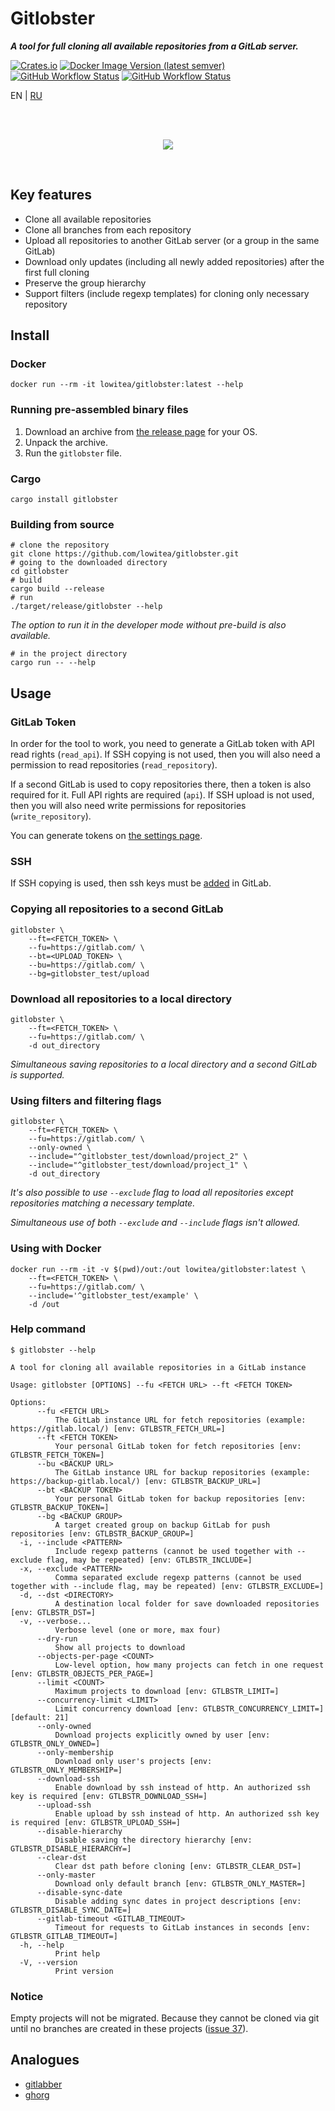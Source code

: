 # Gitlobster

**_A tool for full cloning all available repositories from a GitLab server._**

[![Crates.io](https://img.shields.io/crates/v/gitlobster?style=for-the-badge)](https://crates.io/crates/gitlobster)
[![Docker Image Version (latest semver)](https://img.shields.io/docker/v/lowitea/gitlobster?sort=semver&label=docker&style=for-the-badge)](https://hub.docker.com/r/lowitea/gitlobster)
[![GitHub Workflow Status](https://img.shields.io/github/actions/workflow/status/lowitea/gitlobster/integration_test.yml?branch=master&label=integration%20tests&style=for-the-badge)](https://github.com/lowitea/gitlobster/actions)
[![GitHub Workflow Status](https://img.shields.io/github/actions/workflow/status/lowitea/gitlobster/test.yml?branch=master&label=unit%20tests&style=for-the-badge)](https://github.com/lowitea/gitlobster/actions)

EN | [RU](README.RU.md)

<br>
<br>

<p align="center"><img src="https://github.com/lowitea/gitlobster/raw/master/logo.png"></p>

<br>

## Key features

- Clone all available repositories
- Clone all branches from each repository
- Upload all repositories to another GitLab server (or a group in the same GitLab)
- Download only updates (including all newly added repositories) after the first full cloning
- Preserve the group hierarchy
- Support filters (include regexp templates) for cloning only necessary repository

## Install

### Docker

```shell
docker run --rm -it lowitea/gitlobster:latest --help
```

### Running pre-assembled binary files

1. Download an archive from [the release page](https://github.com/lowitea/gitlobster/releases) for your OS.
2. Unpack the archive.
3. Run the `gitlobster` file.

### Cargo

```shell
cargo install gitlobster
```

### Building from source

```shell
# clone the repository
git clone https://github.com/lowitea/gitlobster.git
# going to the downloaded directory
cd gitlobster
# build
cargo build --release
# run
./target/release/gitlobster --help
```

_The option to run it in the developer mode without pre-build is also available._

```shell
# in the project directory
cargo run -- --help
```

## Usage

### GitLab Token

In order for the tool to work, you need to generate a GitLab token with API read rights (`read_api`). If SSH copying is not used, then you will also need a permission to read repositories (`read_repository`).

If a second GitLab is used to copy repositories there, then a token is also required for it. Full API rights are required (`api`). If SSH upload is not used, then you will also need write permissions for repositories (`write_repository`).

You can generate tokens on [the settings page](https://github.com/-/profile/personal_access_tokens).

### SSH

If SSH copying is used, then ssh keys must be [added](https://gitlab.com/-/profile/keys) in GitLab.

### Copying all repositories to a second GitLab

```shell
gitlobster \
    --ft=<FETCH_TOKEN> \
    --fu=https://gitlab.com/ \
    --bt=<UPLOAD_TOKEN> \
    --bu=https://gitlab.com/ \
    --bg=gitlobster_test/upload
```

### Download all repositories to a local directory

```shell
gitlobster \
    --ft=<FETCH_TOKEN> \
    --fu=https://gitlab.com/ \
    -d out_directory
```

_Simultaneous saving repositories to a local directory and a second GitLab is supported._

### Using filters and filtering flags

```shell
gitlobster \
    --ft=<FETCH_TOKEN> \
    --fu=https://gitlab.com/ \
    --only-owned \
    --include="^gitlobster_test/download/project_2" \
    --include="^gitlobster_test/download/project_1" \
    -d out_directory
```

_It's also possible to use `--exclude` flag to load all repositories except repositories matching a necessary template._

_Simultaneous use of both `--exclude` and `--include` flags isn't allowed._

### Using with Docker

```shell
docker run --rm -it -v $(pwd)/out:/out lowitea/gitlobster:latest \
    --ft=<FETCH_TOKEN> \
    --fu=https://gitlab.com/ \
    --include='^gitlobster_test/example' \
    -d /out
```

### Help command

```text
$ gitlobster --help

A tool for cloning all available repositories in a GitLab instance

Usage: gitlobster [OPTIONS] --fu <FETCH URL> --ft <FETCH TOKEN>

Options:
      --fu <FETCH URL>
          The GitLab instance URL for fetch repositories (example: https://gitlab.local/) [env: GTLBSTR_FETCH_URL=]
      --ft <FETCH TOKEN>
          Your personal GitLab token for fetch repositories [env: GTLBSTR_FETCH_TOKEN=]
      --bu <BACKUP URL>
          The GitLab instance URL for backup repositories (example: https://backup-gitlab.local/) [env: GTLBSTR_BACKUP_URL=]
      --bt <BACKUP TOKEN>
          Your personal GitLab token for backup repositories [env: GTLBSTR_BACKUP_TOKEN=]
      --bg <BACKUP GROUP>
          A target created group on backup GitLab for push repositories [env: GTLBSTR_BACKUP_GROUP=]
  -i, --include <PATTERN>
          Include regexp patterns (cannot be used together with --exclude flag, may be repeated) [env: GTLBSTR_INCLUDE=]
  -x, --exclude <PATTERN>
          Comma separated exclude regexp patterns (cannot be used together with --include flag, may be repeated) [env: GTLBSTR_EXCLUDE=]
  -d, --dst <DIRECTORY>
          A destination local folder for save downloaded repositories [env: GTLBSTR_DST=]
  -v, --verbose...
          Verbose level (one or more, max four)
      --dry-run
          Show all projects to download
      --objects-per-page <COUNT>
          Low-level option, how many projects can fetch in one request [env: GTLBSTR_OBJECTS_PER_PAGE=]
      --limit <COUNT>
          Maximum projects to download [env: GTLBSTR_LIMIT=]
      --concurrency-limit <LIMIT>
          Limit concurrency download [env: GTLBSTR_CONCURRENCY_LIMIT=] [default: 21]
      --only-owned
          Download projects explicitly owned by user [env: GTLBSTR_ONLY_OWNED=]
      --only-membership
          Download only user's projects [env: GTLBSTR_ONLY_MEMBERSHIP=]
      --download-ssh
          Enable download by ssh instead of http. An authorized ssh key is required [env: GTLBSTR_DOWNLOAD_SSH=]
      --upload-ssh
          Enable upload by ssh instead of http. An authorized ssh key is required [env: GTLBSTR_UPLOAD_SSH=]
      --disable-hierarchy
          Disable saving the directory hierarchy [env: GTLBSTR_DISABLE_HIERARCHY=]
      --clear-dst
          Clear dst path before cloning [env: GTLBSTR_CLEAR_DST=]
      --only-master
          Download only default branch [env: GTLBSTR_ONLY_MASTER=]
      --disable-sync-date
          Disable adding sync dates in project descriptions [env: GTLBSTR_DISABLE_SYNC_DATE=]
      --gitlab-timeout <GITLAB_TIMEOUT>
          Timeout for requests to GitLab instances in seconds [env: GTLBSTR_GITLAB_TIMEOUT=]
  -h, --help
          Print help
  -V, --version
          Print version
```

### Notice

Empty projects will not be migrated. Because they cannot be cloned via git until no branches are created in these projects ([issue 37](https://github.com/lowitea/gitlobster/issues/37)).

## Analogues

- [gitlabber](https://github.com/ezbz/gitlabber)
- [ghorg](https://github.com/gabrie30/ghorg)
